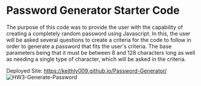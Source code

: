 # Password Generator Starter Code
The purpose of this code was to provide the user with the capability of creating a completely random password using Javascript. In this, the user will be asked several questions to create a criteria for the code to follow in order to generate a password that fits the user's criteria. The base parameters being that it must be between 8 and 128 characters long as well as needing a single type of character, which will be asked in the criteria.    

Deployed Site: 
 https://keithly009.github.io/Password-Generator/ 
![HW3-Generate-Password](https://user-images.githubusercontent.com/113906981/196339719-5b58fa9c-1b9e-40b5-b234-f44932ef5100.PNG)
